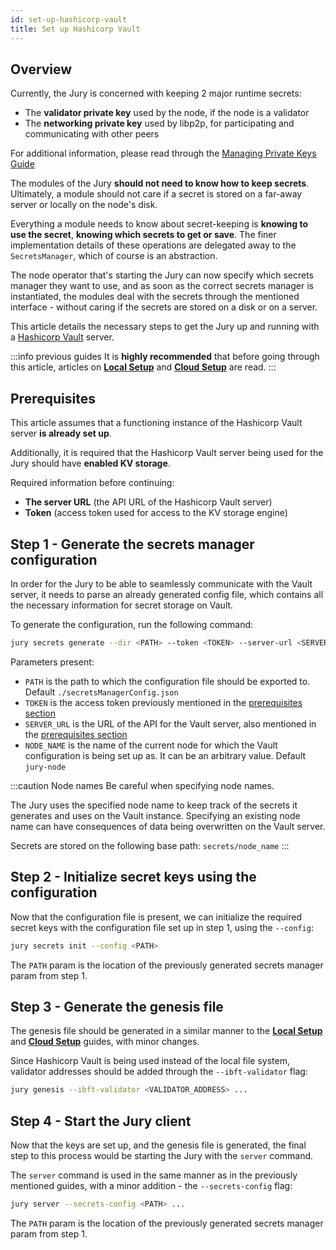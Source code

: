 ```yaml
---
id: set-up-hashicorp-vault
title: Set up Hashicorp Vault
---
```


## Overview

Currently, the Jury is concerned with keeping 2 major runtime secrets:
* The **validator private key** used by the node, if the node is a validator
* The **networking private key** used by libp2p, for participating and communicating with other peers

For additional information, please read through the [Managing Private Keys Guide](/docs/configuration/manage-private-keys)

The modules of the Jury **should not need to know how to keep secrets**. Ultimately, a module should not care if 
a secret is stored on a far-away server or locally on the node's disk.

Everything a module needs to know about secret-keeping is **knowing to use the secret**, **knowing which secrets to get 
or save**. The finer implementation details of these operations are delegated away to the `SecretsManager`, which of course is an abstraction.

The node operator that's starting the Jury can now specify which secrets manager they want to use, and as soon 
as the correct secrets manager is instantiated, the modules deal with the secrets through the mentioned interface - 
without caring if the secrets are stored on a disk or on a server.

This article details the necessary steps to get the Jury up and running with a [Hashicorp Vault](https://www.vaultproject.io/) server.

:::info previous guides
It is **highly recommended** that before going through this article, articles on [**Local Setup**](/docs/get-started/set-up-ibft-locally) 
and [**Cloud Setup**](/docs/get-started/set-up-ibft-on-the-cloud) are read.
:::


## Prerequisites

This article assumes that a functioning instance of the Hashicorp Vault server **is already set up**.

Additionally, it is required that the Hashicorp Vault server being used for the Jury should have **enabled KV storage**.

Required information before continuing:
* **The server URL** (the API URL of the Hashicorp Vault server)
* **Token** (access token used for access to the KV storage engine)

## Step 1 - Generate the secrets manager configuration

In order for the Jury to be able to seamlessly communicate with the Vault server, it needs to parse an already
generated config file, which contains all the necessary information for secret storage on Vault.

To generate the configuration, run the following command:

```bash
jury secrets generate --dir <PATH> --token <TOKEN> --server-url <SERVER_URL> --name <NODE_NAME>
```

Parameters present:
* `PATH` is the path to which the configuration file should be exported to. Default `./secretsManagerConfig.json`
* `TOKEN` is the access token previously mentioned in the [prerequisites section](/docs/configuration/set-up-hashicorp-vault#prerequisites)
* `SERVER_URL` is the URL of the API for the Vault server, also mentioned in the [prerequisites section](/docs/configuration/set-up-hashicorp-vault#prerequisites)
* `NODE_NAME` is the name of the current node for which the Vault configuration is being set up as. It can be an arbitrary value. Default `jury-node`

:::caution Node names
Be careful when specifying node names.

The Jury uses the specified node name to keep track of the secrets it generates and uses on the Vault instance.
Specifying an existing node name can have consequences of data being overwritten on the Vault server.

Secrets are stored on the following base path: `secrets/node_name`
:::

## Step 2 - Initialize secret keys using the configuration

Now that the configuration file is present, we can initialize the required secret keys with the configuration 
file set up in step 1, using the `--config`:

```bash
jury secrets init --config <PATH>
```

The `PATH` param is the location of the previously generated secrets manager param from step 1.

## Step 3 - Generate the genesis file

The genesis file should be generated in a similar manner to the [**Local Setup**](/docs/get-started/set-up-ibft-locally)
and [**Cloud Setup**](/docs/get-started/set-up-ibft-on-the-cloud) guides, with minor changes.

Since Hashicorp Vault is being used instead of the local file system, validator addresses should be added through the `--ibft-validator` flag:
```bash
jury genesis --ibft-validator <VALIDATOR_ADDRESS> ...
```

## Step 4 - Start the Jury client

Now that the keys are set up, and the genesis file is generated, the final step to this process would be starting the 
Jury with the `server` command.

The `server` command is used in the same manner as in the previously mentioned guides, with a minor addition - the `--secrets-config` flag:
```bash
jury server --secrets-config <PATH> ...
```

The `PATH` param is the location of the previously generated secrets manager param from step 1.